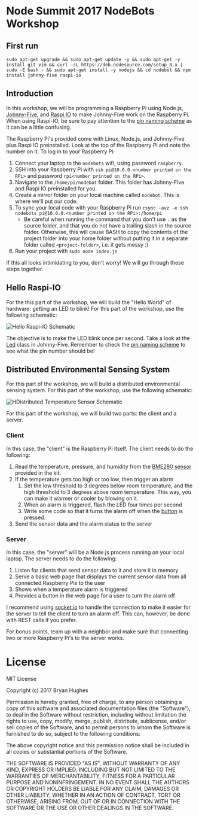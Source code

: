 # Node Summit 2017 NodeBots Workshop

## First run

```
sudo apt-get upgrade && sudo apt-get update -y && sudo apt-get -y install git vim && curl -sL https://deb.nodesource.com/setup_8.x | sudo -E bash - && sudo apt-get install -y nodejs && cd nodebot && npm install johnny-five raspi-io
```

## Introduction

In this workshop, we will be programming a Raspberry Pi using Node.js, [Johnny-Five](http://johnny-five.io/), and [Raspi IO](https://github.com/nebrius/raspi-io) to make Johnny-Five work on the Raspberry Pi. When using Raspi-IO, be sure to pay attention to the [pin naming scheme](https://github.com/nebrius/raspi-io/wiki/Pin-Information) as it can be a little confusing.

The Raspberry Pi's provided come with Linux, Node.js, and Johnny-Five plus Raspi IO preinstalled. Look at the top of the Raspberry Pi and note the number on it. To log in to your Raspberry Pi:

1. Connect your laptop to the `nodebots` wifi, using password `raspberry`.
1. SSH into your Raspberry Pi with `ssh pi@10.0.0.<number printed on the RPi>` and password `rpi<number printed on the RPi>`.
1. Navigate to the `/home/pi/nodebot` folder. This folder has Johnny-Five and Raspi IO preinstalled for you.
1. Create a mirror folder on your local machine called `nodebot`. This is where we'll put our code.
1. To sync your local code with your Raspberry Pi run `rsync -avz -e ssh nodebots pi@10.0.0.<number printed on the RPi>:/home/pi`
    - Be careful when running the command that you don't use `.` as the source folder, and that you do not have a trailing slash in the source folder. Otherwise, this will cause BASH to copy the contents of the project folder into your home folder without putting it in a separate folder called `<project-folder>`, i.e. it gets messy :)
1. Run your project with `sudo node index.js`

If this all looks intimidating to you, don't worry! We will go through these steps together.

## Hello Raspi-IO

For the this part of the workshop, we will build the "Hello World" of hardware: getting an LED to blink! For this part of the workshop, use the following schematic:

![Hello Raspi-IO Schematic](https://nebrius.github.io/static/node-summit-2017-workshop-1.png)

The objective is to make the LED blink once per second. Take a look at the [Led](http://johnny-five.io/api/led/) class in Johnny-Five. Remember to check the [pin naming scheme](https://github.com/nebrius/raspi-io/wiki/Pin-Information) to see what the pin number should be!

## Distributed Environmental Sensing System

For this part of the workshop, we will build a distributed environmental sensing system. For this part of the workshop, use the following schematic:

![HDistributed Temperature Sensor Schematic](https://nebrius.github.io/static/node-summit-2017-workshop-2.png)

For this part of the workshop, we will build two parts: the client and a server.

### Client

In this case, the "client" is the Raspberry Pi itself. The client needs to do the following:

1. Read the temperature, pressure, and humidity from the [BME280 sensor](http://johnny-five.io/examples/multi-BME280/) provided in the kit.
2. If the temperature gets too high or too low, then trigger an alarm
    1. Set the low threshold to 3 degrees below room temperature, and the high threshold to 3 degrees above room temperature. This way, you can make it warmer or cooler by blowing on it.
    1. When an alarm is triggered, flash the LED four times per second
    1. Write some code so that it turns the alarm off when the [button](http://johnny-five.io/api/button/) is pressed.
3. Send the sensor data and the alarm status to the server

### Server

In this case, the "server" will be a Node.js process running on your local laptop. The server needs to do the following:

1. Listen for clients that send sensor data to it and store it in memory
1. Serve a basic web page that displays the current sensor data from all connected Raspberry Pis to the user
1. Shows when a temperature alarm is triggered
1. Provides a button in the web page for a user to turn the alarm off

I recommend using [socket.io](https://socket.io/) to handle the connection to make it easier for the server to tell the client to turn an alarm off. This can, however, be done with REST calls if you prefer.

For bonus points, team up with a neighbor and make sure that connecting two or more Raspberry Pi's to the server works.

# License

MIT License

Copyright (c) 2017 Bryan Hughes

Permission is hereby granted, free of charge, to any person obtaining a copy
of this software and associated documentation files (the "Software"), to deal
in the Software without restriction, including without limitation the rights
to use, copy, modify, merge, publish, distribute, sublicense, and/or sell
copies of the Software, and to permit persons to whom the Software is
furnished to do so, subject to the following conditions:

The above copyright notice and this permission notice shall be included in all
copies or substantial portions of the Software.

THE SOFTWARE IS PROVIDED "AS IS", WITHOUT WARRANTY OF ANY KIND, EXPRESS OR
IMPLIED, INCLUDING BUT NOT LIMITED TO THE WARRANTIES OF MERCHANTABILITY,
FITNESS FOR A PARTICULAR PURPOSE AND NONINFRINGEMENT. IN NO EVENT SHALL THE
AUTHORS OR COPYRIGHT HOLDERS BE LIABLE FOR ANY CLAIM, DAMAGES OR OTHER
LIABILITY, WHETHER IN AN ACTION OF CONTRACT, TORT OR OTHERWISE, ARISING FROM,
OUT OF OR IN CONNECTION WITH THE SOFTWARE OR THE USE OR OTHER DEALINGS IN THE
SOFTWARE.
